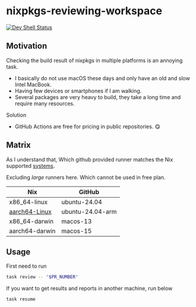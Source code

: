 # nixpkgs-reviewing-workspace

[![Dev Shell Status](https://github.com/kachick/nixpkgs-reviewing-workspace/actions/workflows/devshell.yml/badge.svg?branch=main)](https://github.com/kachick/nixpkgs-reviewing-workspace/actions/workflows/devshell.yml?query=branch%3Amain+)

## Motivation

Checking the build result of nixpkgs in multiple platforms is an annoying task.

- I basically do not use macOS these days and only have an old and slow Intel MacBook.
- Having few devices or smartphones if I am walking.
- Several packages are very heavy to build, they take a long time and require many resources.

Solution

- GitHub Actions are free for pricing in public repositories. 😋

## Matrix

As I understand that, Which github provided runner matches the Nix supported [systems](https://github.com/NixOS/nixpkgs/blob/nixos-24.11/lib/systems/flake-systems.nix).

Excluding _large_ runners here. Which cannot be used in free plan.

| Nix                                                                               | GitHub           |
| --------------------------------------------------------------------------------- | ---------------- |
| x86_64-linux                                                                      | ubuntu-24.04     |
| [aarch64-Linux](https://github.com/kachick/nixpkgs-reviewing-workspace/issues/43) | ubuntu-24.04-arm |
| x86_64-darwin                                                                     | macos-13         |
| aarch64-darwin                                                                    | macos-15         |

## Usage

First need to run

```bash
task review -- "$PR_NUMBER"
```

If you want to get results and reports in another machine, run below

```bash
task resume
```

